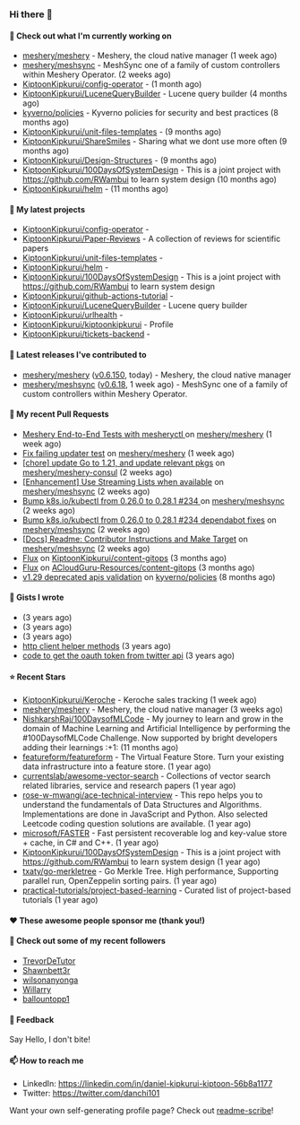
### Hi there 👋

#### 👷 Check out what I'm currently working on

- [meshery/meshery](https://github.com/meshery/meshery) - Meshery, the cloud native manager (1 week ago)
- [meshery/meshsync](https://github.com/meshery/meshsync) - MeshSync one of a family of custom controllers within Meshery Operator. (2 weeks ago)
- [KiptoonKipkurui/config-operator](https://github.com/KiptoonKipkurui/config-operator) -  (1 month ago)
- [KiptoonKipkurui/LuceneQueryBuilder](https://github.com/KiptoonKipkurui/LuceneQueryBuilder) - Lucene query builder (4 months ago)
- [kyverno/policies](https://github.com/kyverno/policies) - Kyverno policies for security and best practices  (8 months ago)
- [KiptoonKipkurui/unit-files-templates](https://github.com/KiptoonKipkurui/unit-files-templates) -  (9 months ago)
- [KiptoonKipkurui/ShareSmiles](https://github.com/KiptoonKipkurui/ShareSmiles) - Sharing what we dont use more often (9 months ago)
- [KiptoonKipkurui/Design-Structures](https://github.com/KiptoonKipkurui/Design-Structures) -  (9 months ago)
- [KiptoonKipkurui/100DaysOfSystemDesign](https://github.com/KiptoonKipkurui/100DaysOfSystemDesign) - This is a joint project with https://github.com/RWambui to learn system design (10 months ago)
- [KiptoonKipkurui/helm](https://github.com/KiptoonKipkurui/helm) -  (11 months ago)

#### 🌱 My latest projects

- [KiptoonKipkurui/config-operator](https://github.com/KiptoonKipkurui/config-operator) - 
- [KiptoonKipkurui/Paper-Reviews](https://github.com/KiptoonKipkurui/Paper-Reviews) - A collection of reviews for scientific papers
- [KiptoonKipkurui/unit-files-templates](https://github.com/KiptoonKipkurui/unit-files-templates) - 
- [KiptoonKipkurui/helm](https://github.com/KiptoonKipkurui/helm) - 
- [KiptoonKipkurui/100DaysOfSystemDesign](https://github.com/KiptoonKipkurui/100DaysOfSystemDesign) - This is a joint project with https://github.com/RWambui to learn system design
- [KiptoonKipkurui/github-actions-tutorial](https://github.com/KiptoonKipkurui/github-actions-tutorial) - 
- [KiptoonKipkurui/LuceneQueryBuilder](https://github.com/KiptoonKipkurui/LuceneQueryBuilder) - Lucene query builder
- [KiptoonKipkurui/urlhealth](https://github.com/KiptoonKipkurui/urlhealth) - 
- [KiptoonKipkurui/kiptoonkipkurui](https://github.com/KiptoonKipkurui/kiptoonkipkurui) - Profile
- [KiptoonKipkurui/tickets-backend](https://github.com/KiptoonKipkurui/tickets-backend) - 

#### 🔭 Latest releases I've contributed to

- [meshery/meshery](https://github.com/meshery/meshery) ([v0.6.150](https://github.com/meshery/meshery/releases/tag/v0.6.150), today) - Meshery, the cloud native manager
- [meshery/meshsync](https://github.com/meshery/meshsync) ([v0.6.18](https://github.com/meshery/meshsync/releases/tag/v0.6.18), 1 week ago) - MeshSync one of a family of custom controllers within Meshery Operator.

#### 🔨 My recent Pull Requests

- [Meshery End-to-End Tests with mesheryctl ](https://github.com/meshery/meshery/pull/8808) on [meshery/meshery](https://github.com/meshery/meshery) (1 week ago)
- [Fix failing updater test](https://github.com/meshery/meshery/pull/8791) on [meshery/meshery](https://github.com/meshery/meshery) (1 week ago)
- [[chore] update Go to 1.21, and update relevant pkgs](https://github.com/meshery/meshery-consul/pull/398) on [meshery/meshery-consul](https://github.com/meshery/meshery-consul) (2 weeks ago)
- [[Enhancement] Use Streaming Lists when available](https://github.com/meshery/meshsync/pull/244) on [meshery/meshsync](https://github.com/meshery/meshsync) (2 weeks ago)
- [ Bump k8s.io/kubectl from 0.26.0 to 0.28.1 #234 ](https://github.com/meshery/meshsync/pull/242) on [meshery/meshsync](https://github.com/meshery/meshsync) (2 weeks ago)
- [ Bump k8s.io/kubectl from 0.26.0 to 0.28.1 #234 dependabot fixes](https://github.com/meshery/meshsync/pull/241) on [meshery/meshsync](https://github.com/meshery/meshsync) (2 weeks ago)
- [[Docs] Readme: Contributor Instructions and Make Target](https://github.com/meshery/meshsync/pull/240) on [meshery/meshsync](https://github.com/meshery/meshsync) (2 weeks ago)
- [Flux](https://github.com/KiptoonKipkurui/content-gitops/pull/1) on [KiptoonKipkurui/content-gitops](https://github.com/KiptoonKipkurui/content-gitops) (3 months ago)
- [Flux](https://github.com/ACloudGuru-Resources/content-gitops/pull/32) on [ACloudGuru-Resources/content-gitops](https://github.com/ACloudGuru-Resources/content-gitops) (3 months ago)
- [v1.29 deprecated apis validation](https://github.com/kyverno/policies/pull/489) on [kyverno/policies](https://github.com/kyverno/policies) (8 months ago)


#### 📓 Gists I wrote

- [](https://gist.github.com/75f8e6859120ff76384203162ff71031) (3 years ago)
- [](https://gist.github.com/36d123dbcfae3aa16c9fa05d14b77e70) (3 years ago)
- [](https://gist.github.com/03aa6a9e4d1f6e83ffe6ce69bac8ade0) (3 years ago)
- [http client helper methods](https://gist.github.com/42b4af13921bcb86f7f2aa61d76dc5f3) (3 years ago)
- [code to get the oauth token from twitter api](https://gist.github.com/4f857e433d186cdd79501c0bd4bff8b9) (3 years ago)

#### ⭐ Recent Stars

- [KiptoonKipkurui/Keroche](https://github.com/KiptoonKipkurui/Keroche) - Keroche sales tracking (1 week ago)
- [meshery/meshery](https://github.com/meshery/meshery) - Meshery, the cloud native manager (3 weeks ago)
- [NishkarshRaj/100DaysofMLCode](https://github.com/NishkarshRaj/100DaysofMLCode) - My journey to learn and grow in the domain of Machine Learning and Artificial Intelligence by performing the #100DaysofMLCode Challenge. Now supported by bright developers adding their learnings :&#43;1: (11 months ago)
- [featureform/featureform](https://github.com/featureform/featureform) - The Virtual Feature Store. Turn your existing data infrastructure into a feature store. (1 year ago)
- [currentslab/awesome-vector-search](https://github.com/currentslab/awesome-vector-search) - Collections of vector search related libraries, service and research papers (1 year ago)
- [rose-w-mwangi/ace-technical-interview](https://github.com/rose-w-mwangi/ace-technical-interview) - This repo helps you to understand the fundamentals of Data Structures and Algorithms. Implementations are done in JavaScript and Python. Also selected Leetcode coding question solutions are available.  (1 year ago)
- [microsoft/FASTER](https://github.com/microsoft/FASTER) - Fast persistent recoverable log and key-value store &#43; cache, in C# and C&#43;&#43;. (1 year ago)
- [KiptoonKipkurui/100DaysOfSystemDesign](https://github.com/KiptoonKipkurui/100DaysOfSystemDesign) - This is a joint project with https://github.com/RWambui to learn system design (1 year ago)
- [txaty/go-merkletree](https://github.com/txaty/go-merkletree) - Go Merkle Tree. High performance, Supporting parallel run, OpenZeppelin sorting pairs. (1 year ago)
- [practical-tutorials/project-based-learning](https://github.com/practical-tutorials/project-based-learning) - Curated list of project-based tutorials (1 year ago)

#### ❤️ These awesome people sponsor me (thank you!)


#### 👯 Check out some of my recent followers

- [TrevorDeTutor](https://github.com/TrevorDeTutor)
- [Shawnbett3r](https://github.com/Shawnbett3r)
- [wilsonanyonga](https://github.com/wilsonanyonga)
- [Willarry](https://github.com/Willarry)
- [ballountopp1](https://github.com/ballountopp1)

#### 💬 Feedback

Say Hello, I don't bite!

#### 📫 How to reach me
- LinkedIn: https://linkedin.com/in/daniel-kipkurui-kiptoon-56b8a1177
- Twitter: https://twitter.com/danchi101


Want your own self-generating profile page? Check out [readme-scribe](https://github.com/muesli/readme-scribe)!
